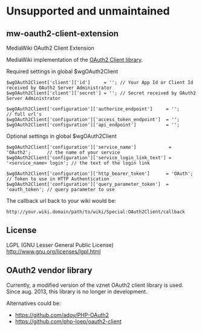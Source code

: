 Unsupported and unmaintained
============================

mw-oauth2-client-extension
--------------------------

MediaWiki OAuth2 Client Extension

MediaWiki implementation of the [OAuth2 Client library](https://github.com/vznet/oauth_2.0_client_php).

Required settings in global $wgOAuth2Client

    $wgOAuth2Client['client']['id']     = ''; // Your App Id or Client Id received by OAuth2 Server Administrator
    $wgOAuth2Client['client']['secret'] = ''; // Secret received by OAuth2 Server Administrator

    $wgOAuth2Client['configuration']['authorize_endpoint']     = '';            // full url's
    $wgOAuth2Client['configuration']['access_token_endpoint']  = '';
    $wgOAuth2Client['configuration']['api_endpoint']           = '';

Optional settings in global $wgOAuth2Client

    $wgOAuth2Client['configuration']['service_name']            = 'OAuth2';      // the name of your service
    $wgOAuth2Client['configuration']['service_login_link_text'] = '<service_name> login'; // the text of the login link

    $wgOAuth2Client['configuration']['http_bearer_token']      = 'OAuth';       // Token to use in HTTP Authentication
    $wgOAuth2Client['configuration']['query_parameter_token']  = 'oauth_token'; // query parameter to use

The callback url back to your wiki would be:

    http://your.wiki.domain/path/to/wiki/Special:OAuth2Client/callback

License
-------
LGPL (GNU Lesser General Public License) http://www.gnu.org/licenses/lgpl.html

OAuth2 vendor library
---------------------
Currently, a modified version of the vznet OAuth2 client library is used. Since aug. 2013, this library is no longer in development.

Alternatives could be:
- https://github.com/adoy/PHP-OAuth2
- https://github.com/php-loep/oauth2-client
